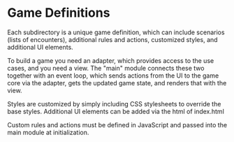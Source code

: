 # Game Definitions

Each subdirectory is a unique game definition, which can include scenarios 
(lists of encounters), additional rules and actions, customized styles, and
additional UI elements.

To build a game you need an adapter, which provides access to the use cases,
and you need a view. The "main" module connects these two together with an event
loop, which sends actions from the UI to the game core via the adapter, gets the
updated game state, and renders that with the view.

Styles are customized by simply including CSS stylesheets to override the base styles.
Additional UI elements can be added via the html of index.html

Custom rules and actions must be defined in JavaScript and passed into the main module
at initialization.

